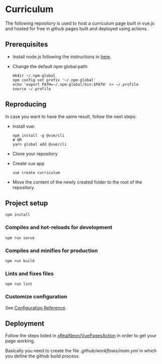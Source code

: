 # Curriculum
The following repository is used to host a curriculum page built in vue.js and hosted for free in github pages built and deployed using actions.
## Prerequisites
* Install node.js following the instructions in [here](https://github.com/nodesource/distributions/blob/master/README.md).

* Change the default npm global path:
    ```
    mkdir ~/.npm-global
    npm config set prefix '~/.npm-global'
    echo 'export PATH=~/.npm-global/bin:$PATH' >> ~/.profile
    source ~/.profile
    ```

## Reproducing
In case you want to have the same result, follow the next steps:
* Install vue:
    ```
    npm install -g @vue/cli
    # OR
    yarn global add @vue/cli
    ```

* Clone your repository

* Create vue app
    ```
    vue create curriculum
    ```

* Move the content of the newly created folder to the root of the repository.

## Project setup
```
npm install
```

### Compiles and hot-reloads for development
```
npm run serve
```

### Compiles and minifies for production
```
npm run build
```

### Lints and fixes files
```
npm run lint
```

### Customize configuration
See [Configuration Reference](https://cli.vuejs.org/config/).

## Deployment
Follow the steps listed in [xRealNeon/VuePagesAction](https://github.com/xRealNeon/VuePagesAction) in order to get your page working.

Basically you need to create the file *.github/workflows/main.yml* in which you define the github build process.